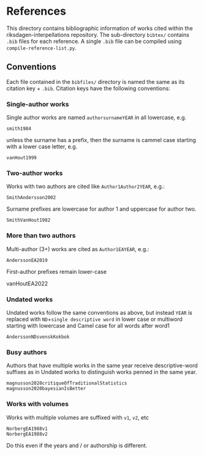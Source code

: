 # References

This directory contains bibliographic information of works cited within the riksdagen-interpellations repository. The sub-directory `bibtex/` contains `.bib` files for each reference. A single `.bib` file can be compiled using `compile-reference-list.py`.


## Conventions

Each file contained in the `bibfiles/` directory is named the same as its citation key + `.bib`. Citation keys have the following conventions:

### Single-author works

Single author works are named `authorsurnameYEAR` in all lowercase, e.g.

	smith1984

unless the surname has a prefix, then the surname is cammel case starting with a lower case letter, e.g.

	vanHout1999


### Two-author works

Works with two authors are cited like `Author1Author2YEAR`, e.g.:

	SmithAndersson2002

Surname prefixes are lowercase for author 1 and uppercase for author two.

	SmithVanHout1982


### More than two authors

Multi-author (3+) works are cited as `Author1EAYEAR`, e.g.:

	AnderssonEA2019

First-author prefixes remain lower-case

vanHoutEA2022


### Undated works

Undated works follow the same conventions as above, but instead `YEAR` is replaced with `ND`+`single descriptive word` in lower case or multiword starting with lowercase and Camel case for all words after word1

	AnderssonNDsvenskKokbok 


### Busy authors

Authors that have multiple works in the same year receive descriptive-word suffixes as in Undated works to distinguish works penned in the same year.

	magnusson2020critiqueOfTraditionalStatistics
	magnusson2020bayesianIsBetter


### Works with volumes

Works with multiple volumes are suffixed with `v1`, `v2`, etc

	NorbergEA1988v1
	NorbergEA1988v2

Do this even if the years and / or authorship is different.
